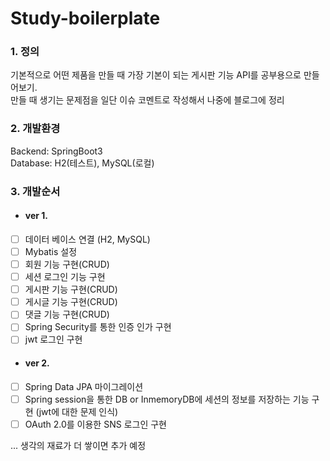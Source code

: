 # Study-boilerplate
### 1. 정의
기본적으로 어떤 제품을 만들 때 가장 기본이 되는 게시판 기능 API를 공부용으로 만들어보기.<br/>
만들 때 생기는 문제점을 일단 이슈 코멘트로 작성해서 나중에 블로그에 정리

### 2. 개발환경
Backend: SpringBoot3 <br>
Database: H2(테스트), MySQL(로컬)

### 3. 개발순서
- #### ver 1.
- [ ] 데이터 베이스 연결 (H2, MySQL)
- [ ] Mybatis 설정
- [ ] 회원 기능 구현(CRUD)
- [ ] 세션 로그인 기능 구현
- [ ] 게시판 기능 구현(CRUD)
- [ ] 게시글 기능 구현(CRUD)
- [ ] 댓글 기능 구현(CRUD)
- [ ] Spring Security를 통한 인증 인가 구현
- [ ] jwt 로그인 구현

- #### ver 2.
- [ ] Spring Data JPA 마이그레이션
- [ ] Spring session을 통한 DB or InmemoryDB에 세션의 정보를 저장하는 기능 구현 (jwt에 대한 문제 인식)<br/>
- [ ] OAuth 2.0를 이용한 SNS 로그인 구현

... 생각의 재료가 더 쌓이면 추가 예정
